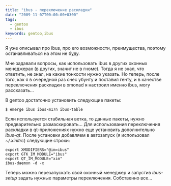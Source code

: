 ```yaml
---
title: "ibus - переключение раскладки"
date: "2009-11-07T00:00:00+0300"
tags:
  - gentoo
  - ibus
keywords: gentoo,ibus
---
```

Я уже описывал про ibus, про его возможности, преимущества, поэтому останавливаться на этом не буду.

Мне задавали вопросы, как использовать ibus в других оконных менеджерах (в других, значит не в гноме). Тогда я не знал, что ответить, не знал, на какие тонкости нужно указать. Но теперь, после того, как я в очередной раз снес убунту и поставил генту, и в качестве переключения раскладки в xmonad я настроил именно ibus, могу рассказать...

В gentoo достаточно установить следующие пакеты:

    $ emerge ibus ibus-m17n ibus-table

Если используется стабильная ветка, то данные пакеты, нужно предварительно размаскировать... Для использования переключения раскладки в qt-приложениях нужно еще установить дополнительно <em>ibus-qt</em>. После установки добавляем в автозапуск (я использовал <em>~/.xinitrc</em>) следующие строки:

    export XMODIFIERS="@im=ibus"   
    export GTK_IM_MODULE="ibus" 
    export QT_IM_MODULE="xim" 
    ibus-daemon -d -x

Теперь можно перезапускать свой оконный менеджер и запустив <em>ibus-setup</em> задать нужные параметры переключения. Собственно все...
